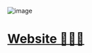 ![image](https://user-images.githubusercontent.com/61861940/200214528-7fd020b4-a908-4463-861a-01123c497a81.png)

# [Website 🏄🏽‍♀️](https://alve.io/)

